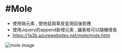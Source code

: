 
 # **#Mole**
 * 使用偽元素 , 使地鼠與草皮呈現前後對應
 * 使用Jquery的append新增元素 , 讓表格可以隨機增長
 * https://1a2b.azurewebsites.net/mole/mole.html

![mole image]()



